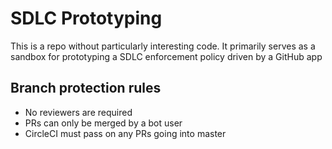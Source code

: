 # SDLC Prototyping

This is a repo without particularly interesting code. It primarily serves as a sandbox for prototyping a SDLC enforcement policy driven by a GitHub app

## Branch protection rules

- No reviewers are required
- PRs can only be merged by a bot user
- CircleCI must pass on any PRs going into master
